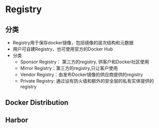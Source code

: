 # Registry

## 分类
- Registry用于保存docker镜像，包括镜像的层次结构和元数据
- 用户可自建Registry，也可使用官方的Docker Hub
- 分类
  - Sponsor Registry： 第三方的registry, 供客户和Docker社区使用
  - Mirror Registry：第三方的registry,只让客户使用
  - Vendor Registry：由发布Docker镜像的供应商提供的registry
  - Private Registry: 通过设有防火墙和额外的安全层的私有实体提供的registry


## Docker Distribution

## Harbor